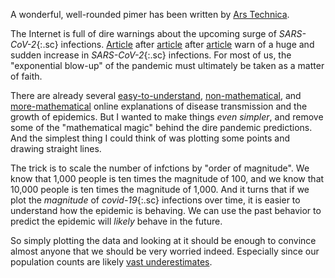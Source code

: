 A wonderful, well-rounded pimer has been written by [Ars Technica](https://arstechnica.com/science/2020/03/dont-panic-the-comprehensive-ars-technica-guide-to-the-coronavirus/).

The Internet is full of dire warnings about the upcoming surge of *SARS-CoV-2*{:.sc} infections. [Article](https://www.washingtonpost.com/graphics/2020/world/corona-simulator/) after [article](https://covidactnow.org) after [article](https://www.ft.com/coronavirus-latest) warn of a huge and sudden increase in *SARS-CoV-2*{:.sc} infections. For most of us, the "exponential blow-up" of the pandemic must ultimately be taken as a matter of faith.

There are already several [easy-to-understand](https://youtu.be/fgBla7RepXU), [non-mathematical](https://youtu.be/gxAaO2rsdIs), and [more-mathematical](https://youtu.be/Kas0tIxDvrg) online explanations of disease transmission and the growth of epidemics. But I wanted to make things _even simpler_, and remove some of the "mathematical magic" behind the dire pandemic predictions. And the simplest thing I could think of was plotting some points and drawing straight lines.

The trick is to scale the number of infctions by "order of magnitude". We know that 1,000 people is ten times the magnitude of 100, and we know that 10,000 people is ten times the magnitude of 1,000. And it turns that if we plot the _magnitude_ of *covid-19*{:.sc} infections over time, it is easier to understand how the epidemic is behaving. We can use the past behavior to predict the epidemic will _likely_ behave in the future.

So simply plotting the data and looking at it should be enough to convince almost anyone that we should be very worried indeed. Especially since our population counts are likely [vast underestimates](https://youtu.be/mCa0JXEwDEk).
